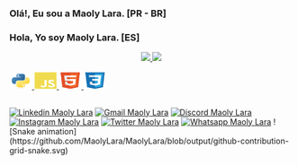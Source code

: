 ### Olá!, Eu sou a Maoly Lara. [PR - BR]
### Hola, Yo soy Maoly Lara. [ES]


<div align="Center">
  <a href="https://github.com/MaolyLara">
  <img height="180em" src="https://github-readme-stats.vercel.app/api?username=MaolyLara&show_icons=true&theme=synthwave&include_all_commits=true&count_private=true"/>
  <img height="180em" src="https://github-readme-stats.vercel.app/api/top-langs/?username=MaolyLara&layout=compact&langs&theme=synthwave"/>
</div>

<div style="display: inline_block"><br>
  <img align="justify" alt="Mao-Python" height="30" width="40" src="https://raw.githubusercontent.com/devicons/devicon/master/icons/python/python-original.svg">
  <img align="justify" alt="Mao-Js" height="30" width="40" src="https://raw.githubusercontent.com/devicons/devicon/master/icons/javascript/javascript-plain.svg">
  <img align="justify" alt="Mao-HTML" height="30" width="40" src="https://raw.githubusercontent.com/devicons/devicon/master/icons/html5/html5-original.svg">
  <img align="justify" alt="Mao-CSS" height="30" width="40" src="https://raw.githubusercontent.com/devicons/devicon/master/icons/css3/css3-original.svg">
</div>

##

<div>
   <a href="https://www.linkedin.com/in/maolylara" target="_blank"><img src="https://img.shields.io/badge/-LinkedIn-%230077B5?style=for-the-badge&logo=linkedin&logoColor=white" target="_blank" alt="Linkedin Maoly Lara"></a>
   <a href = "mailto:maolylaraserrano@gmail.com"><img src="https://img.shields.io/badge/Gmail-D14836?style=for-the-badge&logo=gmail&logoColor=white" alt="Gmail Maoly Lara"></a>
   <a href="https://discord.gg/" target="_blank"><img src="https://img.shields.io/badge/Discord-7289DA?style=for-the-badge&logo=discord&logoColor=white" target="_blank" alt="Discord Maoly Lara"></a>
   <a href="https://www.instagram.com/laramaoly/" target="_blank"><img src="https://img.shields.io/badge/-Instagram-%23E4405F?style=for-the-badge&logo=instagram&logoColor=white" target="_blank" alt="Instagram Maoly Lara"></a>
   <a href="https://twitter.com/LARAMAOLY" target="_blank"><img src= "https://img.shields.io/badge/Twitter-1DA1F2?style=for-the-badge&logo=twitter&logoColor=white" alt="Twitter Maoly Lara"></a>
    <a href="
https://wa.me/+5292988441399?text=MaolyLara" target="_blank"><img src="https://img.shields.io/badge/WhatsApp-25D366?style=for-the-badge&logo=whatsapp&logoColor=white" alt="Whatsapp Maoly Lara"></a>
    ![Snake animation](https://github.com/MaolyLara/MaolyLara/blob/output/github-contribution-grid-snake.svg)
  
</div>

<!--
**MaolyLara/MaolyLara** is a ✨ _special_ ✨ repository because its `README.md` (this file) appears on your GitHub profile.

Here are some ideas to get you started:

- 🔭 I’m currently working on ...
- 🌱 I’m currently learning ...
- 👯 I’m looking to collaborate on ...
- 🤔 I’m looking for help with ...
- 💬 Ask me about ...
- 📫 How to reach me: ...
- 😄 Pronouns: ...
- ⚡ Fun fact: ...
-->
